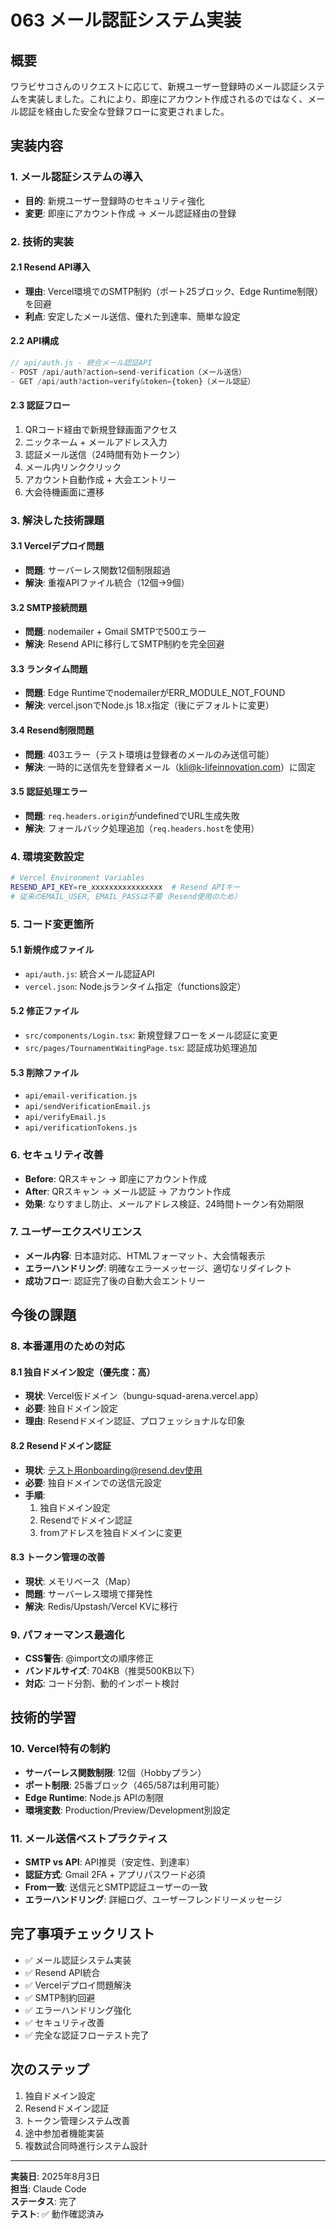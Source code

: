 # 063 メール認証システム実装

## 概要
ワラビサコさんのリクエストに応じて、新規ユーザー登録時のメール認証システムを実装しました。これにより、即座にアカウント作成されるのではなく、メール認証を経由した安全な登録フローに変更されました。

## 実装内容

### 1. メール認証システムの導入
- **目的**: 新規ユーザー登録時のセキュリティ強化
- **変更**: 即座にアカウント作成 → メール認証経由の登録

### 2. 技術的実装

#### 2.1 Resend API導入
- **理由**: Vercel環境でのSMTP制約（ポート25ブロック、Edge Runtime制限）を回避
- **利点**: 安定したメール送信、優れた到達率、簡単な設定

#### 2.2 API構成
```javascript
// api/auth.js - 統合メール認証API
- POST /api/auth?action=send-verification（メール送信）
- GET /api/auth?action=verify&token={token}（メール認証）
```

#### 2.3 認証フロー
1. QRコード経由で新規登録画面アクセス
2. ニックネーム + メールアドレス入力
3. 認証メール送信（24時間有効トークン）
4. メール内リンククリック
5. アカウント自動作成 + 大会エントリー
6. 大会待機画面に遷移

### 3. 解決した技術課題

#### 3.1 Vercelデプロイ問題
- **問題**: サーバーレス関数12個制限超過
- **解決**: 重複APIファイル統合（12個→9個）

#### 3.2 SMTP接続問題
- **問題**: nodemailer + Gmail SMTPで500エラー
- **解決**: Resend APIに移行してSMTP制約を完全回避

#### 3.3 ランタイム問題
- **問題**: Edge RuntimeでnodemailerがERR_MODULE_NOT_FOUND
- **解決**: vercel.jsonでNode.js 18.x指定（後にデフォルトに変更）

#### 3.4 Resend制限問題
- **問題**: 403エラー（テスト環境は登録者のメールのみ送信可能）
- **解決**: 一時的に送信先を登録者メール（kli@k-lifeinnovation.com）に固定

#### 3.5 認証処理エラー
- **問題**: `req.headers.origin`がundefinedでURL生成失敗
- **解決**: フォールバック処理追加（`req.headers.host`を使用）

### 4. 環境変数設定
```bash
# Vercel Environment Variables
RESEND_API_KEY=re_xxxxxxxxxxxxxxxx  # Resend APIキー
# 従来のEMAIL_USER, EMAIL_PASSは不要（Resend使用のため）
```

### 5. コード変更箇所

#### 5.1 新規作成ファイル
- `api/auth.js`: 統合メール認証API
- `vercel.json`: Node.jsランタイム指定（functions設定）

#### 5.2 修正ファイル
- `src/components/Login.tsx`: 新規登録フローをメール認証に変更
- `src/pages/TournamentWaitingPage.tsx`: 認証成功処理追加

#### 5.3 削除ファイル
- `api/email-verification.js`
- `api/sendVerificationEmail.js`
- `api/verifyEmail.js`
- `api/verificationTokens.js`

### 6. セキュリティ改善
- **Before**: QRスキャン → 即座にアカウント作成
- **After**: QRスキャン → メール認証 → アカウント作成
- **効果**: なりすまし防止、メールアドレス検証、24時間トークン有効期限

### 7. ユーザーエクスペリエンス
- **メール内容**: 日本語対応、HTMLフォーマット、大会情報表示
- **エラーハンドリング**: 明確なエラーメッセージ、適切なリダイレクト
- **成功フロー**: 認証完了後の自動大会エントリー

## 今後の課題

### 8. 本番運用のための対応

#### 8.1 独自ドメイン設定（優先度：高）
- **現状**: Vercel仮ドメイン（bungu-squad-arena.vercel.app）
- **必要**: 独自ドメイン設定
- **理由**: Resendドメイン認証、プロフェッショナルな印象

#### 8.2 Resendドメイン認証
- **現状**: テスト用onboarding@resend.dev使用
- **必要**: 独自ドメインでの送信元設定
- **手順**: 
  1. 独自ドメイン設定
  2. Resendでドメイン認証
  3. fromアドレスを独自ドメインに変更

#### 8.3 トークン管理の改善
- **現状**: メモリベース（Map）
- **問題**: サーバーレス環境で揮発性
- **解決**: Redis/Upstash/Vercel KVに移行

### 9. パフォーマンス最適化
- **CSS警告**: @import文の順序修正
- **バンドルサイズ**: 704KB（推奨500KB以下）
- **対応**: コード分割、動的インポート検討

## 技術的学習

### 10. Vercel特有の制約
- **サーバーレス関数制限**: 12個（Hobbyプラン）
- **ポート制限**: 25番ブロック（465/587は利用可能）
- **Edge Runtime**: Node.js APIの制限
- **環境変数**: Production/Preview/Development別設定

### 11. メール送信ベストプラクティス
- **SMTP vs API**: API推奨（安定性、到達率）
- **認証方式**: Gmail 2FA + アプリパスワード必須
- **From一致**: 送信元とSMTP認証ユーザーの一致
- **エラーハンドリング**: 詳細ログ、ユーザーフレンドリーメッセージ

## 完了事項チェックリスト
- ✅ メール認証システム実装
- ✅ Resend API統合
- ✅ Vercelデプロイ問題解決
- ✅ SMTP制約回避
- ✅ エラーハンドリング強化
- ✅ セキュリティ改善
- ✅ 完全な認証フローテスト完了

## 次のステップ
1. 独自ドメイン設定
2. Resendドメイン認証
3. トークン管理システム改善
4. 途中参加者機能実装
5. 複数試合同時進行システム設計

---
**実装日**: 2025年8月3日  
**担当**: Claude Code  
**ステータス**: 完了  
**テスト**: ✅ 動作確認済み